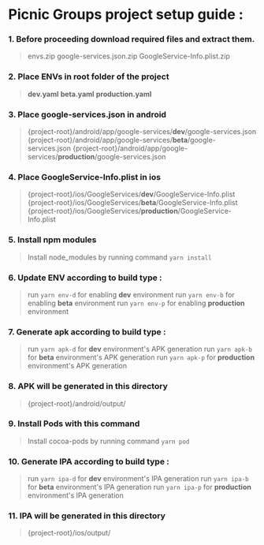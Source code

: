 # Picnic Groups project setup guide :

### 1. Before proceeding download required files and extract them.

 > 
 > envs.zip
 > google-services.json.zip
 > GoogleService-Info.plist.zip
 >

### 2. Place ENVs in root folder of the project

>
> **dev.yaml**
> **beta.yaml**
> **production.yaml**
>

### 3. Place google-services.json in android

>
> {project-root}/android/app/google-services/**dev**/google-services.json
> {project-root}/android/app/google-services/**beta**/google-services.json
> {project-root}/android/app/google-services/**production**/google-services.json
>

### 4. Place GoogleService-Info.plist in ios

>
> {project-root}/ios/GoogleServices/**dev**/GoogleService-Info.plist
> {project-root}/ios/GoogleServices/**beta**/GoogleService-Info.plist
> {project-root}/ios/GoogleServices/**production**/GoogleService-Info.plist
>

### 5. Install npm modules

>
> Install node_modules by running command `yarn install`
>

### 6. Update ENV according to build type :

>
>  run `yarn env-d` for enabling **dev** environment
>  run `yarn env-b` for enabling **beta** environment
>  run `yarn env-p` for enabling **production** environment
>

### 7. Generate apk according to build type :

>
>  run `yarn apk-d` for **dev** environment's APK generation
>  run `yarn apk-b` for **beta** environment's APK generation
>  run `yarn apk-p` for **production** environment's APK generation
>

### 8. APK will be generated in this directory

>
> {project-root}/android/output/
>

### 9. Install Pods with this command

>
> Install cocoa-pods by running command `yarn pod`
>

### 10. Generate IPA according to build type :

>
>  run `yarn ipa-d` for **dev** environment's IPA generation
>  run `yarn ipa-b` for **beta** environment's IPA generation
>  run `yarn ipa-p` for **production** environment's IPA generation
>

### 11. IPA will be generated in this directory

>
> {project-root}/ios/output/
>